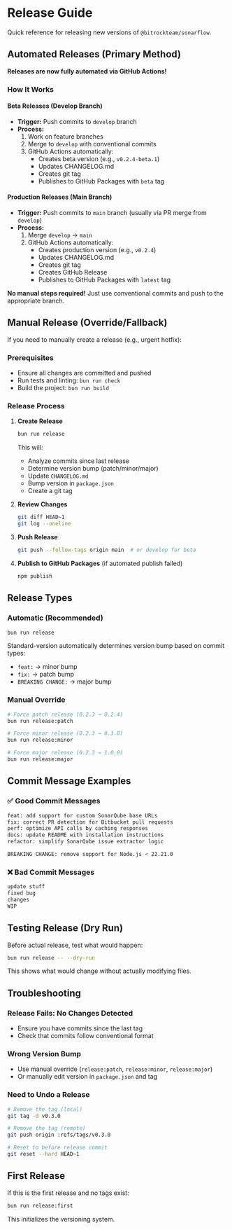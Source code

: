 # Release Guide

Quick reference for releasing new versions of `@bitrockteam/sonarflow`.

## Automated Releases (Primary Method)

**Releases are now fully automated via GitHub Actions!**

### How It Works

#### Beta Releases (Develop Branch)
- **Trigger:** Push commits to `develop` branch
- **Process:**
  1. Work on feature branches
  2. Merge to `develop` with conventional commits
  3. GitHub Actions automatically:
     - Creates beta version (e.g., `v0.2.4-beta.1`)
     - Updates CHANGELOG.md
     - Creates git tag
     - Publishes to GitHub Packages with `beta` tag

#### Production Releases (Main Branch)
- **Trigger:** Push commits to `main` branch (usually via PR merge from `develop`)
- **Process:**
  1. Merge `develop` → `main`
  2. GitHub Actions automatically:
     - Creates production version (e.g., `v0.2.4`)
     - Updates CHANGELOG.md
     - Creates git tag
     - Creates GitHub Release
     - Publishes to GitHub Packages with `latest` tag

**No manual steps required!** Just use conventional commits and push to the appropriate branch.

## Manual Release (Override/Fallback)

If you need to manually create a release (e.g., urgent hotfix):

### Prerequisites
- Ensure all changes are committed and pushed
- Run tests and linting: `bun run check`
- Build the project: `bun run build`

### Release Process

1. **Create Release**
   ```bash
   bun run release
   ```
   This will:
   - Analyze commits since last release
   - Determine version bump (patch/minor/major)
   - Update `CHANGELOG.md`
   - Bump version in `package.json`
   - Create a git tag

2. **Review Changes**
   ```bash
   git diff HEAD~1
   git log --oneline
   ```

3. **Push Release**
   ```bash
   git push --follow-tags origin main  # or develop for beta
   ```

4. **Publish to GitHub Packages** (if automated publish failed)
   ```bash
   npm publish
   ```

## Release Types

### Automatic (Recommended)
```bash
bun run release
```
Standard-version automatically determines version bump based on commit types:
- `feat:` → minor bump
- `fix:` → patch bump
- `BREAKING CHANGE:` → major bump

### Manual Override
```bash
# Force patch release (0.2.3 → 0.2.4)
bun run release:patch

# Force minor release (0.2.3 → 0.3.0)
bun run release:minor

# Force major release (0.2.3 → 1.0.0)
bun run release:major
```

## Commit Message Examples

### ✅ Good Commit Messages
```bash
feat: add support for custom SonarQube base URLs
fix: correct PR detection for Bitbucket pull requests
perf: optimize API calls by caching responses
docs: update README with installation instructions
refactor: simplify SonarQube issue extractor logic

BREAKING CHANGE: remove support for Node.js < 22.21.0
```

### ❌ Bad Commit Messages
```bash
update stuff
fixed bug
changes
WIP
```

## Testing Release (Dry Run)

Before actual release, test what would happen:
```bash
bun run release -- --dry-run
```

This shows what would change without actually modifying files.

## Troubleshooting

### Release Fails: No Changes Detected
- Ensure you have commits since the last tag
- Check that commits follow conventional format

### Wrong Version Bump
- Use manual override (`release:patch`, `release:minor`, `release:major`)
- Or manually edit version in `package.json` and tag

### Need to Undo a Release
```bash
# Remove the tag (local)
git tag -d v0.3.0

# Remove the tag (remote)
git push origin :refs/tags/v0.3.0

# Reset to before release commit
git reset --hard HEAD~1
```

## First Release

If this is the first release and no tags exist:
```bash
bun run release:first
```

This initializes the versioning system.

